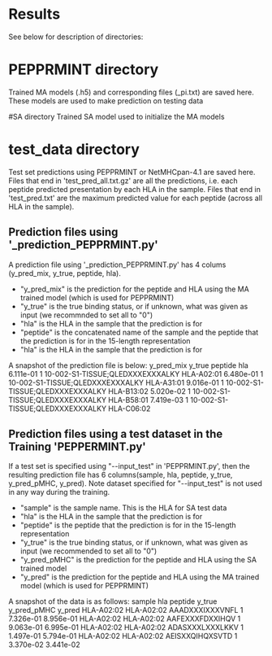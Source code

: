 # Results 

See below for description of directories: 

# PEPPRMINT directory
Trained MA models (.h5) and corresponding files (_pi.txt) are saved here. These models are used to make prediction on testing data 

#SA directory
Trained SA model used to initialize the MA models 

# test_data directory
Test set predictions using PEPPRMINT or NetMHCpan-4.1 are saved here. Files that end in 'test_pred_all.txt.gz' are all the predictions, i.e. each peptide predicted presentation by each HLA in the sample. Files that end in 'test_pred.txt' are the maximum predicted value for each peptide (across all HLA in the sample). 

## Prediction files using '_prediction_PEPPRMINT.py'
A prediction file using '_prediction_PEPPRMINT.py' has 4 colums (y_pred_mix,	y_true,	peptide,	hla). 
- "y_pred_mix" is the prediction for the peptide and HLA using the MA trained model (which is used for PEPPRMINT)
- "y_true" is the true binding status, or if unknown, what was given as input (we recommnded to set all to "0")
- "hla" is the HLA in the sample that the prediction is for 
- "peptide" is the concatenated name of the sample and the peptide that the prediction is for in the 15-length representation
- "hla" is the HLA in the sample that the prediction is for

A snapshot of the prediction file is below: 
y_pred_mix	y_true	peptide	hla
6.111e-01	1	10-002-S1-TISSUE;QLEDXXXEXXXALKY	HLA-A02:01
6.480e-01	1	10-002-S1-TISSUE;QLEDXXXEXXXALKY	HLA-A31:01
9.016e-01	1	10-002-S1-TISSUE;QLEDXXXEXXXALKY	HLA-B13:02
5.020e-02	1	10-002-S1-TISSUE;QLEDXXXEXXXALKY	HLA-B58:01
7.419e-03	1	10-002-S1-TISSUE;QLEDXXXEXXXALKY	HLA-C06:02

## Prediction files using a test dataset in the Training 'PEPPERMINT.py'
If a test set is specified using "--input_test" in 'PEPPRMINT.py', then the resulting prediction file has 6 columns(sample,	hla,	peptide,	y_true,	y_pred_pMHC,	y_pred). Note dataset specified for "--input_test" is not used in any way during the training. 
- "sample" is the sample name. This is the HLA for SA test data
- "hla" is the HLA in the sample that the prediction is for 
- "peptide" is the peptide that the prediction is for in the 15-length representation
- "y_true" is the true binding status, or if unknown, what was given as input (we recommended to set all to "0")
- "y_pred_pMHC" is the prediction for the peptide and HLA using the SA trained model 
- "y_pred" is the prediction for the peptide and HLA using the MA trained model (which is used for PEPPRMINT)

A snapshot of the data is as follows: 
sample	hla	peptide	y_true	y_pred_pMHC	y_pred
HLA-A02:02	HLA-A02:02	AAADXXXIXXXVNFL	1	7.326e-01	8.956e-01
HLA-A02:02	HLA-A02:02	AAFEXXXFDXXIHQV	1	9.063e-01	6.995e-01
HLA-A02:02	HLA-A02:02	ADASXXXLXXXLKKV	1	1.497e-01	5.794e-01
HLA-A02:02	HLA-A02:02	AEISXXQIHQXSVTD	1	3.370e-02	3.441e-02




  
